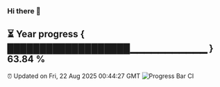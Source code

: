 ### Hi there 👋
⏳ Year progress { ███████████████████▁▁▁▁▁▁▁▁▁▁▁ } 63.84 %
---
⏰ Updated on Fri, 22 Aug 2025 00:44:27 GMT
![Progress Bar CI](https://github.com/Moyi321/Moyi321/workflows/Progress%20Bar%20CI/badge.svg)
